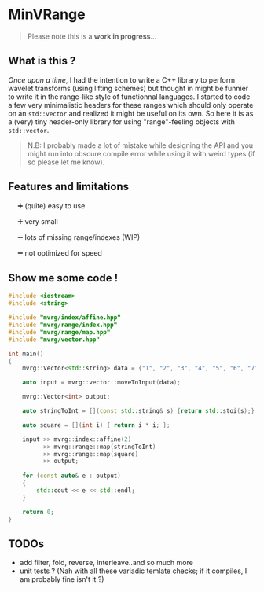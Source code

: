 # MinVRange

> Please note this is a **work in progress**... 

## What is this ?

*Once upon a time*, I had the intention to write a C++ library to perform wavelet transforms (using lifting schemes) but thought in might be funnier to write it in the range-like style of functionnal languages. I started to code a few very minimalistic headers for these ranges which should only operate on an `std::vector` and realized it might be useful on its own. So here it is as a (very) tiny header-only library for using "range"-feeling objects with `std::vector`. 

> N.B: I probably made a lot of mistake while designing the API and you might run into obscure compile error while using it with weird types (if so please let me know).

## Features and limitations

&#8193; &#10133; (quite) easy to use

&#8193; &#10133; very small 

&#8193; &#10134; lots of missing range/indexes (WIP)

&#8193; &#10134; not optimized for speed  

## Show me some code !

```c++
#include <iostream>
#include <string>

#include "mvrg/index/affine.hpp"
#include "mvrg/range/index.hpp"
#include "mvrg/range/map.hpp"
#include "mvrg/vector.hpp"

int main()
{
    mvrg::Vector<std::string> data = {"1", "2", "3", "4", "5", "6", "7"};

    auto input = mvrg::vector::moveToInput(data);

    mvrg::Vector<int> output;

    auto stringToInt = [](const std::string& s) {return std::stoi(s);};

    auto square = [](int i) { return i * i; };

    input >> mvrg::index::affine(2) 
          >> mvrg::range::map(stringToInt)
          >> mvrg::range::map(square) 
          >> output;
 
    for (const auto& e : output)
    {
        std::cout << e << std::endl;
    }

    return 0;
}
```

## TODOs

  - add filter, fold, reverse, interleave..and so much more
  - unit tests ? (Nah with all these variadic temlate checks; if it compiles, I am probably fine isn't it ?)
